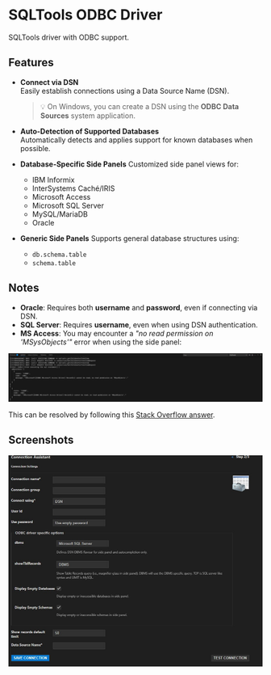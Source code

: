# SQLTools ODBC Driver
SQLTools driver with ODBC support.
## Features

- **Connect via DSN**  
  Easily establish connections using a Data Source Name (DSN).  
  > 💡 On Windows, you can create a DSN using the **ODBC Data Sources** system application.

- **Auto-Detection of Supported Databases**  
  Automatically detects and applies support for known databases when possible.

- **Database-Specific Side Panels**
  Customized side panel views for:
    - IBM Informix
    - InterSystems Caché/IRIS
    - Microsoft Access
    - Microsoft SQL Server
    - MySQL/MariaDB
    - Oracle
- **Generic Side Panels**
  Supports general database structures using:
  - `db.schema.table`
  - `schema.table`

## Notes

- **Oracle**: Requires both **username** and **password**, even if connecting via DSN.
- **SQL Server**: Requires **username**, even when using DSN authentication.
- **MS Access**:
You may encounter a _"no read permission on 'MSysObjects'"_ error when using the side panel:

<p align="center">
  <img src="https://raw.githubusercontent.com/fzhem/sqltools-odbc-driver/refs/heads/main/screenshots/msysobjects-error.jpg" />
</p>

This can be resolved by following this [Stack Overflow answer](https://stackoverflow.com/a/14669641).


## Screenshots
<p align="center">
  <img src="https://raw.githubusercontent.com/fzhem/sqltools-odbc-driver/refs/heads/main/screenshots/connection-assistant.jpg" />
</p>
